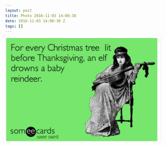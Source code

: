 ```yaml
---
layout: post
title: Photo 2016-11-03 14:00:38
date: 2016-11-03 14:00:38 Z
tags: []
---
```

![](/media/2016/11/152685474824.jpg)
